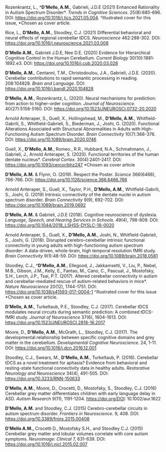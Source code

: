 Rozenkrantz, L., **^D’Mello, A.M.**, Gabrieli, J.D.E (2021) Enhanced Rationality in Autism Spectrum Disorder*. _Trends in Cognitive Sciences_. 25(8):685-696. DOI: https://doi.org/10.1016/j.tics.2021.05.004. ^Illustrated cover for this issue, *Chosen as cover article.

Rice, L., **D’Mello, A.M.**, Stoodley, C.J. (2021) Differential behavioral and neural effects of regional cerebellar tDCS. _Neuroscience_ 462:288-302. DOI: https://doi.org/10.1016/j.neuroscience.2021.03.008 

**D'Mello A.M.**, Gabrieli J.D.E, Nee D.E. (2020) Evidence for Hierarchical Cognitive Control in the Human Cerebellum. _Current Biology_ 30(10):1881‐1892.e3. DOI: https://doi.org/10.1016/j.cub.2020.03.028

**D’Mello, A.M.**, Centanni, T.M., Christodoulou, J.A., Gabrieli, J.D.E. (2020). Cerebellar contributions to rapid semantic processing in reading. 208:104828. _Brain and Language_. DOI: https://doi.org/10.1016/j.bandl.2020.104828

**D’Mello, A.M.**, Rozenkrantz, L. (2020). Neural mechanisms for prediction: from action to higher-order cognition. _Journal of Neuroscience._ 40(27):5158-5160. DOI: https://doi.org/10.1523/JNEUROSCI.0732-20.2020

Arnold Anteraper, S., Guell, X., Hollingshead, M., **D’Mello, A.M.**, Whitfield-Gabrili, S., Whitfield-Gabrieli, S., Biederman, J., Joshi, G. (2020). Functional Alterations Associated with Structural Abnormalities in Adults with High-Functioning Autism Spectrum Disorder. _Brain Connectivity_ 10(7):368-376. DOI: https://doi.org/10.1089/brain.2020.0746

Guell, X., **D’Mello, A.M.**, Romeo., R.R., Hubbard, N.A., Schmahmann, J., Gabrieli, J., Arnold Anteraper, S. (2020). Functional territories of the human dentate nucleus*. _Cerebral Cortex._ 30(4):2401-2417. DOI: https://doi.org/10.1093/cercor/bhz247 
*Chosen as cover article

**D’Mello, A.M.** & Flynn, O. (2019). Respect the Poster. _Science_ 366(6466), 766-766. DOI: https://doi.org/10.1126/science.366.6466.766

Arnold Anteraper, S., Guell, X., Taylor, P.H., **D’Mello, A.M.**, Whitfield-Gabrili, S., Joshi, G. (2019) Intrinsic connectivity of the dentate nuclei in autism spectrum disorder. _Brain Connectivity_ 9(9), 692-702. DOI: https://doi.org/10.1089/brain.2019.0692

**D’Mello, A.M.** & Gabrieli, J.D.E (2018). Cognitive neuroscience of dyslexia. _Language, Speech, and Hearing Services in Schools_. 49(4), 798-809. DOI: https://doi.org/10.1044/2018_LSHSS-DYSLC-18-0020

Arnold Anteraper, S., Guell, X., **D’Mello, A.M.**, Joshi, N., Whitfield-Gabrieli, S., Joshi, G. (2018). Disrupted cerebro-cerebellar intrinsic functional connectivity in young adults with high-functioning autism spectrum disorder: A data-driven, whole-brain, high temporal resolution fMRI study. _Brain Connectivity_ 9(1):48-59. DOI: https://doi.org/10.1089/brain.2018.0581

Stoodley, C.J., **^D’Mello, A.M.**, Ellegood, J., Jakkamsetti, V., Liu, P., Nebel, M.B., Gibson, J.M., Kelly, E., Fantao, M., Cano, C., Pascual, J., Mostofsky, S.H., Lerch, J.P., Tsai, P.T. (2017). Altered cerebellar connectivity in autism and cerebellar-mediated rescue of autism-related behaviors in mice*. _Nature Neuroscience_ 20(12), 1744-1751. DOI: https://doi.org/10.1038/s41593-017-0004-1 ^Illustrated cover for this issue
*Chosen as cover article.

**D’Mello, A.M.**, Turkeltaub, P.E., Stoodley, C.J. (2017). Cerebellar tDCS modulates neural circuits during semantic prediction: A combined tDCS-fMRI study. _Journal of Neuroscience_ 37(6), 1604-1613. DOI: https://doi.org/10.1523/JNEUROSCI.2818-16.2017

Moore, D., **D’Mello, A.M.**, McGrath, L., Stoodley, C.J. (2017). The developmental relationship between specific cognitive domains and grey matter in the cerebellum. _Developmental Cognitive Neuroscience_. 24, 1-11. DOI: https://doi.org/10.1016/j.dcn.2016.12.001

Stoodley, C.J., Swears, M., **D’Mello, A.M.**, Turkeltaub, P. (2016). Cerebellar tDCS as a novel treatment for aphasia? Evidence from behavioral and resting-state functional connectivity data in healthy adults. _Restorative Neurology and Neuroscience_ 34(4), 491-505. DOI: https://doi.org/10.3233/RNN-150633

**D’Mello, A.M.**, Moore, D., Crocetti, D., Mostofsky, S., Stoodley, C.J. (2016) Cerebellar grey matter differentiates children with early language delay in ASD. _Autism Research_ 9(11), 1191-1204. https://doi.org/DOI: 10.1002/aur.1622

**D’Mello, A.M.** and Stoodley, C.J. (2015) Cerebro-cerebellar circuits in autism spectrum disorder. _Frontiers in Neuroscience._ 9, 408. DOI: https://doi.org/10.3389/fnins.2015.00408

**D’Mello A.M.,** Crocetti D., Mostofsky S.H., and Stoodley C.J. (2015) Cerebellar grey matter and lobular volumes correlate with core autism symptoms. _Neuroimage: Clinical_ 7, 631-639. DOI: https://doi.org/10.1016/j.nicl.2015.02.007

